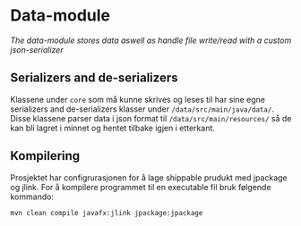 # Data-module
_The data-module stores data aswell as handle file write/read with a custom json-serializer_

## Serializers and de-serializers
Klassene under `core` som må kunne skrives og leses til har sine egne serializers and de-serializers klasser under `/data/src/main/java/data/`. Disse klassene parser data i json format til `/data/src/main/resources/` så de kan bli lagret i minnet og hentet tilbake igjen i etterkant.


## Kompilering

Prosjektet har configrurasjonen for å lage shippable prudukt med jpackage og jlink. For å kompilere programmet til en executable fil bruk følgende kommando:

`mvn clean compile javafx:jlink jpackage:jpackage`